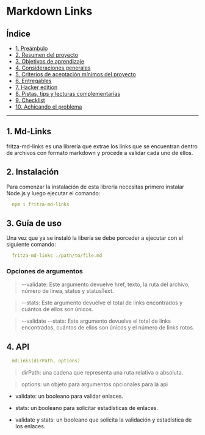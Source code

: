 # Markdown Links

## Índice

* [1. Preámbulo](#1-preámbulo)
* [2. Resumen del proyecto](#2-resumen-del-proyecto)
* [3. Objetivos de aprendizaje](#3-objetivos-de-aprendizaje)
* [4. Consideraciones generales](#4-consideraciones-generales)
* [5. Criterios de aceptación mínimos del proyecto](#5-criterios-de-aceptación-mínimos-del-proyecto)
* [6. Entregables](#6-entregables)
* [7. Hacker edition](#7-hacker-edition)
* [8. Pistas, tips y lecturas complementarias](#8-pistas-tips-y-lecturas-complementarias)
* [9. Checklist](#9-checklist)
* [10. Achicando el problema](#10-achicando-el-problema)

***

## 1. Md-Links

fritza-md-links es una librería que extrae los links que se encuentran dentro de archivos con formato markdown y procede a validar cada uno de ellos.

## 2. Instalación

Para comenzar la instalación de esta libreria necesitas primero instalar Node.js y luego ejecutar el comando:
```yaml
  npm i fritza-md-links
```

## 3. Guía de uso

Una vez que ya se instaló la libería se debe porceder a ejecutar con el siguiente comando: 

```yaml
  fritza-md-links ./path/to/file.md
```
### Opciones de argumentos

  >--validate: Este argumento devuelve href, texto, la ruta del archivo, número de línea, status y statusText.

  >--stats: Este argumento devuelve el total de links encontrados y cuántos de ellos son únicos.

  >--validate --stats: Este argumento devuelve el total de links encontrados, cuántos de ellos son únicos y el número de links rotos.

## 4. API

```yaml
  mdLinks(dirPath, options)
``` 
>dirPath: una cadena que representa una ruta relativa o absoluta.

>options: un objeto para argumentos opcionales para la api

* validate: un booleano para validar enlaces.

* stats: un booleano para solicitar estadísticas de enlaces.

* validate y stats: un booleano que solicita la validación y estadística de los enlaces. 


